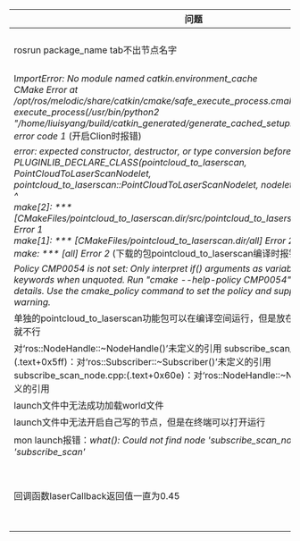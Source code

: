 | 问题                                                         |                           解决方法                           |
| ------------------------------------------------------------ | :----------------------------------------------------------: |
| rosrun package_name tab不出节点名字                          | 1.**查看CMakeList.txt中间的顺序**  2.如果CMakeList中出现`find_package(ament_cmake REQUIRED)`说明这个包版本为ROS2，换一个包3.注意在新开的工作空间（还没有在.bashrc中加入source的）需要先source |
| I*mportError: No module named catkin.environment_cache<br/>CMake Error at /opt/ros/melodic/share/catkin/cmake/safe_execute_process.cmake:11 (message):<br/>  execute_process(/usr/bin/python2<br/>  "/home/liuisyang/build/catkin_generated/generate_cached_setup.py") returned<br/>  error code 1* (开启Clion时报错) |                                                              |
| *error: expected constructor, destructor, or type conversion before ‘(’ token<br/> PLUGINLIB_DECLARE_CLASS(pointcloud_to_laserscan, PointCloudToLaserScanNodelet, pointcloud_to_laserscan::PointCloudToLaserScanNodelet, nodelet::Nodelet);<br/>                        ^<br/>make[2]: *** [CMakeFiles/pointcloud_to_laserscan.dir/src/pointcloud_to_laserscan_nodelet.cpp.o] Error 1<br/>make[1]: *** [CMakeFiles/pointcloud_to_laserscan.dir/all] Error 2<br/>make: *** [all] Error 2*  (下载的包pointcloud_to_laserscan编译时报错) | 将该处代码修改为:`PLUGINLIB_EXPORT_CLASS(pointcloud_to_laserscan::PointCloudToLaserScanNodelet, nodelet::Nodelet);` |
| *Policy CMP0054 is not set: Only interpret if() arguments as variables or<br/>  keywords when unquoted.  Run "cmake --help-policy CMP0054" for policy<br/>  details.  Use the cmake_policy command to set the policy and suppress this<br/>  warning.* |                                                              |
| 单独的pointcloud_to_laserscan功能包可以在编译空间运行，但是放在一起和别个功能包就不行 | 尝试了catkin clear然后重新编译依旧不行.从终端用apt-get install下可以使用。**在包缺失的时候先用终端下载，如果不可以再网上自己找包** |
| 对‘ros::NodeHandle::~NodeHandle()’未定义的引用 subscribe_scan_node.cpp:(.text+0x5ff)：对‘ros::Subscriber::~Subscriber()’未定义的引用 subscribe_scan_node.cpp:(.text+0x60e)：对‘ros::NodeHandle::~NodeHandle()’未定义的引用 |                   下次遇见先排除拼写错误。                   |
| launch文件中无法成功加载world文件                            |             在launch文件中把相对路径改成绝对路径             |
| launch文件中无法开启自己写的节点，但是在终端可以打开运行     |                    launch文件错误（同下）                    |
| mon launch报错：*what():  Could not find node 'subscribe_scan_node' in package 'subscribe_scan'* | 在launch文件中开节点的方法   `<node pkg="pkg_name" type="node_name" name="any"/>`其中`node_name`对应node.cpp中ros::init(argc,argv,"name")中的name.和cpp文件名无关 |
| 回调函数laserCallback返回值一直为0.45                        | 把min的初始化`double min = msg->range_min;`改为`double min = msg->range_max;`或者一个很大的值。`for (int i = 0; i < msg->ranges.size(); ++i) {     if (msg->ranges[i] < min)         min = msg->ranges[i];`因为后面的代码是不断和初始值比较，（关于为什么一开始最小值为0.45还不清楚，但键盘操控的最小值大约为0.8）所以如果一开始就是一个很小的值就一直不会变. |

